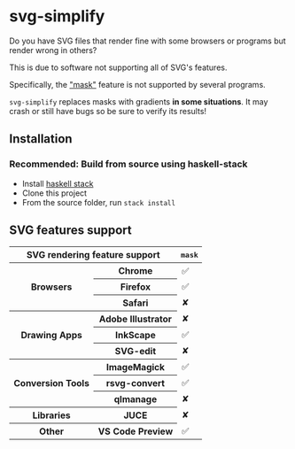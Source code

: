 # svg-simplify

Do you have SVG files that render fine with some browsers or programs but render wrong in others?

This is due to software not supporting all of SVG's features.

Specifically, the ["mask"](https://developer.mozilla.org/en-US/docs/Web/SVG/Element/mask) feature is not supported by several programs.

`svg-simplify` replaces masks with gradients **in some situations**. It may crash or still have bugs so be sure to verify its results!

## Installation

### Recommended: Build from source using haskell-stack

* Install [haskell stack](http://docs.haskellstack.org/en/stable/README/)
* Clone this project
* From the source folder, run `stack install`

## SVG features support

<table>
  <thead>
    <tr>
      <th colspan=2>
        SVG rendering feature support
      </th>
      <th style="font-family: monospace">
        mask
      </th>
    </tr>
  </thead>
  <tbody>
    <tr>
      <th rowspan=3>
        Browsers
      </th>
      <th> Chrome </th>
      <td> &#9989; </td>
    </tr>
    <tr>
      <th> Firefox </th>
      <td> &#9989; </td>
    </tr>
    <tr>
      <th> Safari </th>
      <td> &#10008; </td>
    </tr>
    <tr>
      <th rowspan=3>
        Drawing Apps
      </th>
      <th> Adobe Illustrator </th>
      <td> &#10008; </td>
    </tr>
    <tr>
      <th> InkScape </th>
      <td> &#9989; </td>
    </tr>
    <tr>
      <th> SVG-edit </th>
      <td> &#10008; </td>
    </tr>
    <tr>
      <th rowspan=3>
        Conversion Tools
      </th>
      <th> ImageMagick </th>
      <td> &#9989; </td>
    </tr>
    <tr>
      <th> rsvg-convert </th>
      <td> &#9989; </td>
    </tr>
    <tr>
      <th> qlmanage </th>
      <td> &#10008; </td>
    </tr>
    <tr>
      <th> Libraries </th>
      <th> JUCE </th>
      <td> &#10008; </td>
    </tr>
    <tr>
      <th> Other </th>
      <th> VS Code Preview </th>
      <td> &#9989; </td>
    </tr>
  </tbody>
</tr>
</table>
